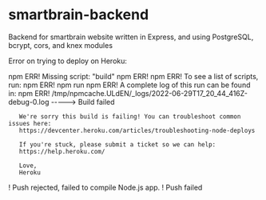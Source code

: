 # smartbrain-backend
Backend for smartbrain website written in Express, and using PostgreSQL, bcrypt, cors, and knex modules

Error on trying to deploy on Heroku:

npm ERR! Missing script: "build"
npm ERR! 
npm ERR! To see a list of scripts, run:
npm ERR!   npm run
npm ERR! A complete log of this run can be found in:
npm ERR!     /tmp/npmcache.ULdEN/_logs/2022-06-29T17_20_44_416Z-debug-0.log
-----> Build failed
       
       We're sorry this build is failing! You can troubleshoot common issues here:
       https://devcenter.heroku.com/articles/troubleshooting-node-deploys
       
       If you're stuck, please submit a ticket so we can help:
       https://help.heroku.com/
       
       Love,
       Heroku
       
 !     Push rejected, failed to compile Node.js app.
 !     Push failed
